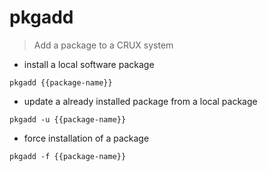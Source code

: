 # pkgadd

> Add a package to a CRUX system

- install a local software package

`pkgadd {{package-name}}`

- update a already installed package from a local package

`pkgadd -u {{package-name}}`

- force installation of a package

`pkgadd -f {{package-name}}`
